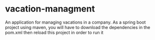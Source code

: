 # vacation-managment
An application for managing vacations in a company.
As a spring boot project using maven, you will have to download the dependencies in the pom.xml then reload this project in order to run it
